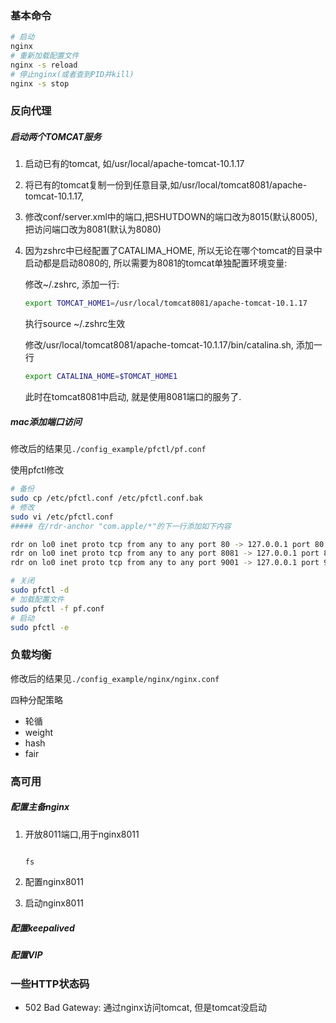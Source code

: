 ### 基本命令

```bash
# 启动
nginx
# 重新加载配置文件
nginx -s reload
# 停止nginx(或者查到PID并kill)
nginx -s stop
```





### 反向代理

##### 启动两个TOMCAT服务

1. 启动已有的tomcat, 如/usr/local/apache-tomcat-10.1.17

2. 将已有的tomcat复制一份到任意目录,如/usr/local/tomcat8081/apache-tomcat-10.1.17,

3. 修改conf/server.xml中的端口,把SHUTDOWN的端口改为8015(默认8005), 把访问端口改为8081(默认为8080)

4. 因为zshrc中已经配置了CATALIMA_HOME, 所以无论在哪个tomcat的目录中启动都是启动8080的, 所以需要为8081的tomcat单独配置环境变量:

   修改~/.zshrc, 添加一行:

   ```bash
   export TOMCAT_HOME1=/usr/local/tomcat8081/apache-tomcat-10.1.17
   ```

   执行source ~/.zshrc生效

   修改/usr/local/tomcat8081/apache-tomcat-10.1.17/bin/catalina.sh, 添加一行

   ```bash
   export CATALINA_HOME=$TOMCAT_HOME1
   ```

   此时在tomcat8081中启动, 就是使用8081端口的服务了.



##### mac添加端口访问

修改后的结果见`./config_example/pfctl/pf.conf`

使用pfctl修改

```bash
# 备份
sudo cp /etc/pfctl.conf /etc/pfctl.conf.bak
# 修改
sudo vi /etc/pfctl.conf
##### 在/rdr-anchor "com.apple/*"的下一行添加如下内容

rdr on lo0 inet proto tcp from any to any port 80 -> 127.0.0.1 port 80
rdr on lo0 inet proto tcp from any to any port 8081 -> 127.0.0.1 port 8081
rdr on lo0 inet proto tcp from any to any port 9001 -> 127.0.0.1 port 9001

# 关闭
sudo pfctl -d
# 加载配置文件
sudo pfctl -f pf.conf
# 启动
sudo pfctl -e
```



### 负载均衡

修改后的结果见`./config_example/nginx/nginx.conf`

四种分配策略

- 轮循
-  weight
- hash
- fair



### 高可用

##### 配置主备nginx

1. 开放8011端口,用于nginx8011

   ```bash
   
   fs
   
   ```

2. 配置nginx8011
3. 启动nginx8011

##### 配置keepalived

##### 配置VIP

### 一些HTTP状态码

- 502 Bad Gateway: 通过nginx访问tomcat, 但是tomcat没启动
